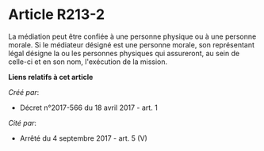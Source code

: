 # Article R213-2

La médiation peut être confiée à une personne physique ou à une personne morale. Si le médiateur désigné est une personne
morale, son représentant légal désigne la ou les personnes physiques qui assureront, au sein de celle-ci et en son nom,
l'exécution de la mission.

**Liens relatifs à cet article**

_Créé par_:

  - Décret n°2017-566 du 18 avril 2017 - art. 1

_Cité par_:

  - Arrêté du 4 septembre 2017 - art. 5 (V)
